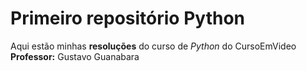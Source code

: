 # Primeiro repositório Python
 
 Aqui estão minhas **resoluções** do curso de *Python* do CursoEmVideo
 **Professor:** Gustavo Guanabara
